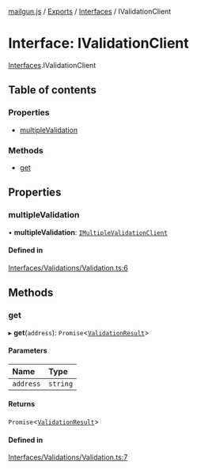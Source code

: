 [mailgun.js](../README.md) / [Exports](../modules.md) / [Interfaces](../modules/Interfaces.md) / IValidationClient

# Interface: IValidationClient

[Interfaces](../modules/Interfaces.md).IValidationClient

## Table of contents

### Properties

- [multipleValidation](Interfaces.IValidationClient.md#multiplevalidation)

### Methods

- [get](Interfaces.IValidationClient.md#get)

## Properties

### multipleValidation

• **multipleValidation**: [`IMultipleValidationClient`](Interfaces.IMultipleValidationClient.md)

#### Defined in

[Interfaces/Validations/Validation.ts:6](https://github.com/mailgun/mailgun.js/blob/ef6853f/lib/Interfaces/Validations/Validation.ts#L6)

## Methods

### get

▸ **get**(`address`): `Promise`<[`ValidationResult`](../modules.md#validationresult)\>

#### Parameters

| Name | Type |
| :------ | :------ |
| `address` | `string` |

#### Returns

`Promise`<[`ValidationResult`](../modules.md#validationresult)\>

#### Defined in

[Interfaces/Validations/Validation.ts:7](https://github.com/mailgun/mailgun.js/blob/ef6853f/lib/Interfaces/Validations/Validation.ts#L7)
